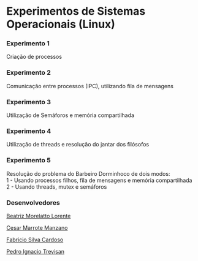 # Experimentos de Sistemas Operacionais (Linux)

### Experimento 1
Criação de processos

### Experimento 2
Comunicação entre processos (IPC), utilizando fila de mensagens

### Experimento 3
Utilização de Semáforos e memória compartilhada

### Experimento 4
Utilização de threads e resolução do jantar dos filósofos

### Experimento 5
Resolução do problema do Barbeiro Dorminhoco de dois modos:<br>
1 - Usando processos filhos, fila de mensagens e memória compartilhada
<br>
2 - Usando threads, mutex e semáforos

### Desenvolvedores
[Beatriz Morelatto Lorente](https://github.com/BiaLorente)

[Cesar Marrote Manzano](https://github.com/cesarmmanzano)

[Fabricio Silva Cardoso](https://github.com/Unknowgamer1)

[Pedro Ignacio Trevisan](https://github.com/pedro-it-Rep)
